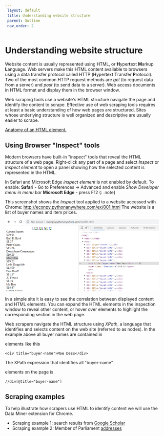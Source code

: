 ```yaml
---
 layout: default
 title: Understanding website structure
 parent: Outline
 nav_order: 2
---
```

# Understanding website structure

Website content is usually represented using HTML, or **H**yper**t**ext **M**arkup **L**anguage. Web servers make this HTML content available to browsers using a data transfer protocol called HTTP (**H**yper**t**ext **T**ransfer **P**rotocol). Two of the most common HTTP request methods are *get* (to request data from a server) and *post* (to send data to a server). Web access documents in HTML format and display them in the browser window.

Web scraping tools use a website's HTML structure navigate the page and identify the content to scrape. Effective use of web scraping tools requires at least a basic understanding of how web pages are structured. Sites whose underlying structure is well organized and descriptive are usually easier to scrape.

<a href="https://developer.mozilla.org/en-US/docs/Learn/Getting_started_with_the_web/HTML_basics">Anatomy of an HTML element.</a>


## Using Browser "Inspect" tools

Modern browsers have built-in "inspect" tools that reveal the HTML structure of a web page. Right-click any part of a page and select *Inspect* or *Inspect element* to open a panel showing how the selected content is represented in the HTML.

In Safari and Microsoft Edge *inspect element* is not enabled by default. To enable:
  **Safari** - Go to Preferences -> Advanced and enable *Show Developer menu in menu bar*
  **Microsoft Edge** - press F12
{: .note}

This screenshot shows the *Inspect* tool applied to a website accessed with Chrome: http://econpy.pythonanywhere.com/ex/001.html   The website is a list of buyer names and item prices.

![Inspect tool example](media/inspect_tool.png)

In a simple site it is easy to see the correlation between displayed content and HTML elements. You can expand the HTML elements in the inspection window to reveal other content, or hover over elements to highlight the corresponding section in the web page.

Web scrapers navigate the HTML structure using *XPath*, a language that identifies and selects content on the web site (referred to as nodes). In the example above all buyer names are contained in <div> elements like this

```
<div title="buyer-name">Moe Dess</div>
```

The XPath expression that identifies all "buyer-name" <div> elements on the page is

```
//div[@title="buyer-name"]
```


## Scraping examples

To help illustrate how scrapers use HTML to identify content we will use the Data Miner extension for Chrome.

- Scraping example 1: search results from [Google Scholar](https://scholar.google.com)
- Scraping example 2: Member of Parliament [addresses](https://www.ourcommons.ca/Members/en/search)

